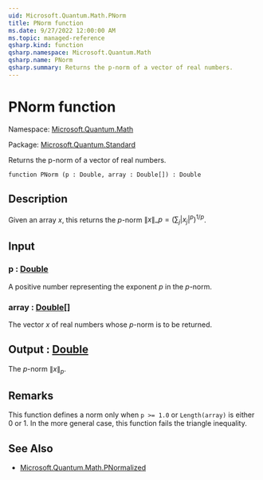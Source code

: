 ```yaml
---
uid: Microsoft.Quantum.Math.PNorm
title: PNorm function
ms.date: 9/27/2022 12:00:00 AM
ms.topic: managed-reference
qsharp.kind: function
qsharp.namespace: Microsoft.Quantum.Math
qsharp.name: PNorm
qsharp.summary: Returns the p-norm of a vector of real numbers.
---
```


# PNorm function

Namespace: [Microsoft.Quantum.Math](xref:Microsoft.Quantum.Math)

Package: [Microsoft.Quantum.Standard](https://nuget.org/packages/Microsoft.Quantum.Standard)


Returns the p-norm of a vector of real numbers.

```qsharp
function PNorm (p : Double, array : Double[]) : Double
```


## Description

Given an array $x$, this returns the $p$-norm$\|x\|\_p= (\sum_{j}|x_j|^{p})^{1/p}$.

## Input

### p : [Double](xref:microsoft.quantum.qsharp.valueliterals#double-literals)

A positive number representing the exponent $p$ in the $p$-norm.


### array : [Double](xref:microsoft.quantum.qsharp.valueliterals#double-literals)[]

The vector $x$ of real numbers whose $p$-norm is to be returned.



## Output : [Double](xref:microsoft.quantum.qsharp.valueliterals#double-literals)

The $p$-norm $\|x\|_p$.

## Remarks

This function defines a norm only when `p >= 1.0` or `Length(array)` iseither 0 or 1. In the more general case, this function fails thetriangle inequality.

## See Also

- [Microsoft.Quantum.Math.PNormalized](xref:Microsoft.Quantum.Math.PNormalized)